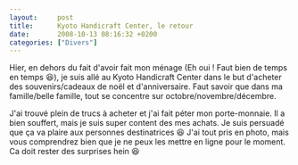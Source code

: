 ```yaml
---
layout:     post
title:      Kyoto Handicraft Center, le retour
date:       2008-10-13 08:16:32 +0200
categories: ["Divers"]
---
```


Hier, en dehors du fait d'avoir fait mon ménage (Eh oui ! Faut bien de temps en temps :laughing:), je suis allé au
Kyoto Handicraft Center dans le but d'acheter des souvenirs/cadeaux de noël et d'anniversaire. Faut savoir que dans
ma famille/belle famille, tout se concentre sur octobre/novembre/décembre.

J'ai trouvé plein de trucs à acheter et j'ai fait péter mon porte-monnaie. Il a bien souffert, mais je suis super
content des mes achats. Je suis persuadé que ça va plaire aux personnes destinatrices :laughing: J'ai tout pris en
photo, mais vous comprendrez bien que je ne peux les mettre en ligne pour le moment. Ca doit rester des surprises
hein :laughing: